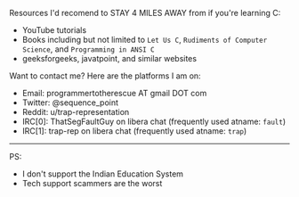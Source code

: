 Resources I'd recomend to STAY 4 MILES AWAY from if you're learning C:
- YouTube tutorials
- Books including but not limited to `Let Us C`, `Rudiments of Computer Science`, and `Programming in ANSI C`
- geeksforgeeks, javatpoint, and similar websites

Want to contact me? Here are the platforms I am on:
- Email: programmertotherescue AT gmail DOT com
- Twitter: @sequence_point
- Reddit: u/trap-representation
- IRC\[0\]: ThatSegFaultGuy on libera chat (frequently used atname: `fault`)
- IRC\[1\]: trap-rep on libera chat (frequently used atname: `trap`)

---

PS:
- I don't support the Indian Education System
- Tech support scammers are the worst
